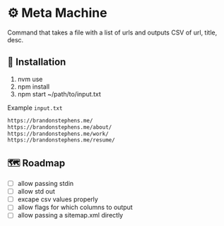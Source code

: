 # ⚙️ Meta Machine

Command that takes a file with a list of urls and outputs CSV of url, title, desc.

## 💾 Installation

1. nvm use
2. npm install
3. npm start ~/path/to/input.txt

Example `input.txt`

```txt
https://brandonstephens.me/
https://brandonstephens.me/about/
https://brandonstephens.me/work/
https://brandonstephens.me/resume/
```

## 🗺 Roadmap

- [ ] allow passing stdin
- [ ] allow std out
- [ ] excape csv values properly
- [ ] allow flags for which columns to output
- [ ] allow passing a sitemap.xml directly
